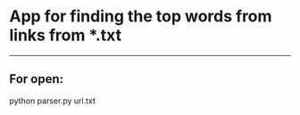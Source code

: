 <h1>App for finding the top words from links from *.txt</h1>
<hr>
<h2>For open:</h2>python parser.py url.txt
